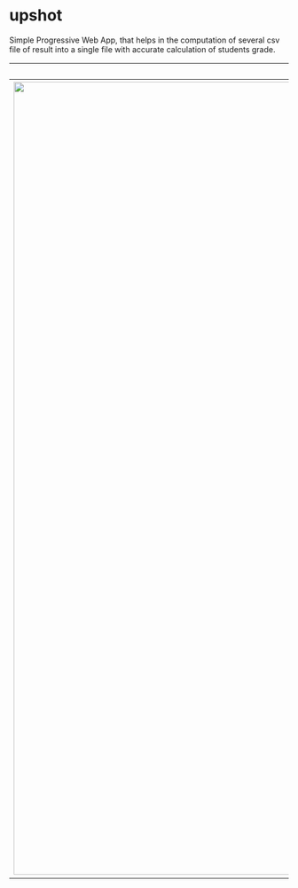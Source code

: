 # upshot
Simple Progressive Web App, that helps in the computation of several csv file of result into a single file with accurate calculation of students grade.

Home Page                  |  Compiled Result 
:-------------------------:|:-------------------------:
<img width="1430" alt="screenshot 2019-01-18 at 10 54 04 am" src="https://user-images.githubusercontent.com/29415606/51379393-992f8b00-1b0f-11e9-8143-ca3c11abb092.png">  |  <img width="1434" alt="screenshot 2019-01-18 at 10 54 29 am" src="https://user-images.githubusercontent.com/29415606/51379494-d431be80-1b0f-11e9-9ab0-ba19082fc63b.png">
